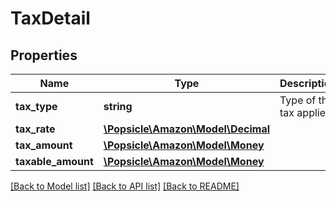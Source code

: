 # TaxDetail

## Properties
Name | Type | Description | Notes
------------ | ------------- | ------------- | -------------
**tax_type** | **string** | Type of the tax applied. | 
**tax_rate** | [**\Popsicle\Amazon\Model\Decimal**](Decimal.md) |  | [optional] 
**tax_amount** | [**\Popsicle\Amazon\Model\Money**](Money.md) |  | 
**taxable_amount** | [**\Popsicle\Amazon\Model\Money**](Money.md) |  | [optional] 

[[Back to Model list]](../../README.md#documentation-for-models) [[Back to API list]](../../README.md#documentation-for-api-endpoints) [[Back to README]](../../README.md)

